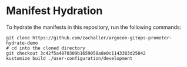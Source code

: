 # Manifest Hydration

To hydrate the manifests in this repository, run the following commands:

```shell
git clone https://github.com/zachaller/argocon-gitops-promoter-hydrate-demo
# cd into the cloned directory
git checkout 3c42f5a4870309b1659058a8e0c1143383d25042
kustomize build ./user-configuration/development
```
